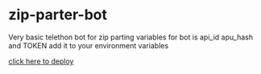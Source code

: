 # zip-parter-bot
Very basic telethon bot for zip parting
variables for bot is api_id apu_hash and TOKEN add it to your environment variables
 
[click here to deploy](https://heroku.com/deploy)
